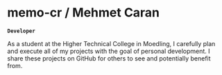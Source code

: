 # memo-cr / Mehmet Caran

**`Developer`**

As a student at the Higher Technical College in Moedling, I carefully plan and execute all of my projects with the goal of personal development. I share these projects on GitHub for others to see and potentially benefit from.

# 
